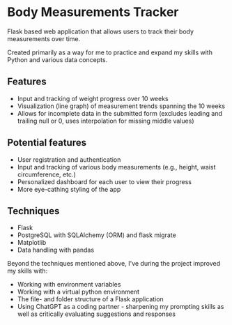 # Body Measurements Tracker

Flask based web application that allows users to track their body measurements over time.

Created primarily as a way for me to practice and expand my skills with Python and various data concepts.

## Features

- Input and tracking of weight progress over 10 weeks
- Visualization (line graph) of measurement trends spanning the 10 weeks
- Allows for incomplete data in the submitted form (excludes leading and trailing null or 0, uses interpolation for missing middle values)

## Potential features

- User registration and authentication
- Input and tracking of various body measurements (e.g., height, waist circumference, etc.)
- Personalized dashboard for each user to view their progress
- More eye-cathing styling of the app

## Techniques

- Flask
- PostgreSQL with SQLAlchemy (ORM) and flask migrate
- Matplotlib
- Data handling with pandas

Beyond the techniques mentioned above, I've during the project improved my skills with:

- Working with environment variables
- Working with a virtual python environment
- The file- and folder structure of a Flask application
- Using ChatGPT as a coding partner - sharpening my prompting skills as well as critically evaluating suggestions and responses

